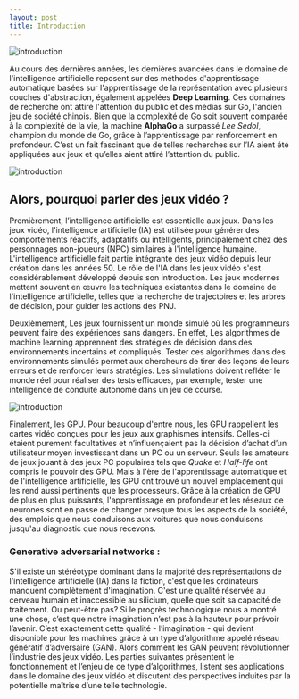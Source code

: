 ```yaml
---
layout: post
title: Introduction
---
```


![introduction](https://github.com/asi95/veille-GANs/blob/gh-pages/Images/intro1.jpg?style=centerme)

Au cours des dernières années, les dernières avancées dans le domaine de l'intelligence artificielle reposent sur des méthodes d'apprentissage automatique basées sur l'apprentissage de la représentation avec plusieurs couches d'abstraction, également appelées **Deep Learning**. Ces domaines de recherche ont attiré l'attention du public et des médias sur Go, l'ancien jeu de société chinois. Bien que la complexité de Go soit souvent comparée à la complexité de la vie, la machine **AlphaGo** a surpassé *Lee Sedol*, champion du monde de Go, grâce à l’apprentissage par renforcement en profondeur. C’est un fait fascinant que de telles recherches sur l’IA aient été appliquées aux jeux et qu’elles aient attiré l’attention du public.

![introduction](https://github.com/asi95/veille-GANs/blob/gh-pages/Images/intro2.jpg?style=centerme)

## Alors, pourquoi parler des jeux vidéo ? 
Premièrement, l’intelligence artificielle est essentielle aux jeux. Dans les jeux vidéo, l'intelligence artificielle (IA) est utilisée pour générer des comportements réactifs, adaptatifs ou intelligents, principalement chez des personnages non-joueurs (NPC) similaires à l'intelligence humaine. L'intelligence artificielle fait partie intégrante des jeux vidéo depuis leur création dans les années 50. Le rôle de l'IA dans les jeux vidéo s'est considérablement développé depuis son introduction. Les jeux modernes mettent souvent en œuvre les techniques existantes dans le domaine de l'intelligence artificielle, telles que la recherche de trajectoires et les arbres de décision, pour guider les actions des PNJ.
<p></p>
Deuxièmement, Les jeux fournissent un monde simulé où les programmeurs peuvent faire des expériences sans dangers. En effet, Les algorithmes de machine learning apprennent des stratégies de décision dans des environnements incertains et compliqués. Tester ces algorithmes dans des environnements simulés permet aux chercheurs de tirer des leçons de leurs erreurs et de renforcer leurs stratégies. Les simulations doivent refléter le monde réel pour réaliser des tests efficaces, par exemple, tester une intelligence de conduite autonome dans un jeu de course.

![introduction](https://github.com/asi95/veille-GANs/blob/gh-pages/Images/intro3.png?style=centerme)
 
Finalement, les GPU. Pour beaucoup d'entre nous, les GPU rappellent les cartes vidéo conçues pour les jeux aux graphismes intensifs. Celles-ci étaient purement facultatives et n’influençaient pas la décision d’achat d’un utilisateur moyen investissant dans un PC ou un serveur. Seuls les amateurs de jeux jouant à des jeux PC populaires tels que *Quake* et *Half-life* ont compris le pouvoir des GPU. Mais à l'ère de l'apprentissage automatique et de l'intelligence artificielle, les GPU ont trouvé un nouvel emplacement qui les rend aussi pertinents que les processeurs. Grâce à la création de GPU de plus en plus puissants, l'apprentissage en profondeur et les réseaux de neurones sont en passe de changer presque tous les aspects de la société, des emplois que nous conduisons aux voitures que nous conduisons jusqu'au diagnostic que nous recevons.

### Generative adversarial networks :
S'il existe un stéréotype dominant dans la majorité des représentations de l'intelligence artificielle (IA) dans la fiction, c'est que les ordinateurs manquent complètement d'imagination. C'est une qualité réservée au cerveau humain et inaccessible au silicium, quelle que soit sa capacité de traitement. Ou peut-être pas? Si le progrès technologique nous a montré une chose, c’est que notre imagination n’est pas à la hauteur pour prévoir l’avenir. C’est exactement cette qualité - l’imagination - qui devient disponible pour les machines grâce à un type d’algorithme appelé réseau génératif d’adversaire (GAN). Alors comment les GAN peuvent révolutionner l’industrie des jeux vidéo.
Les parties suivantes présentent le fonctionnement et l’enjeu de ce type d’algorithmes, listent ses applications dans le domaine des jeux vidéo et discutent des perspectives induites par la potentielle maîtrise d’une telle technologie.

